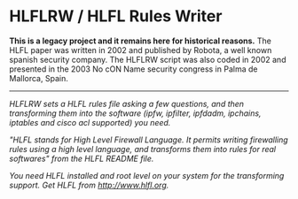 # HLFLRW / HLFL Rules Writer

**This is a legacy project and it remains here for historical reasons.**
The HLFL paper was written in 2002 and published by Robota, a well known spanish
security company. The HLFLRW script was also coded in 2002 and presented in the 
2003 No cON Name security congress in Palma de Mallorca, Spain.

---

*HLFLRW sets a HLFL rules file asking a few questions, and then transforming
them into the software (ipfw, ipfilter, ipfdadm, ipchains, iptables and
cisco acl supported) you need.*

*"HLFL stands for High Level Firewall Language. It permits writing
firewalling rules using a high level language, and transforms them into
rules for real softwares" from the HLFL README file.*

*You need HLFL installed and root level on your system for the
transforming support. Get HLFL from http://www.hlfl.org.*

